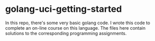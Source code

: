 golang-uci-getting-started
==========================

In this repo, there's some very basic golang code. I wrote this code to
complete an on-line course on this language. The files here contain solutions
to the corresponding programming assignments.
